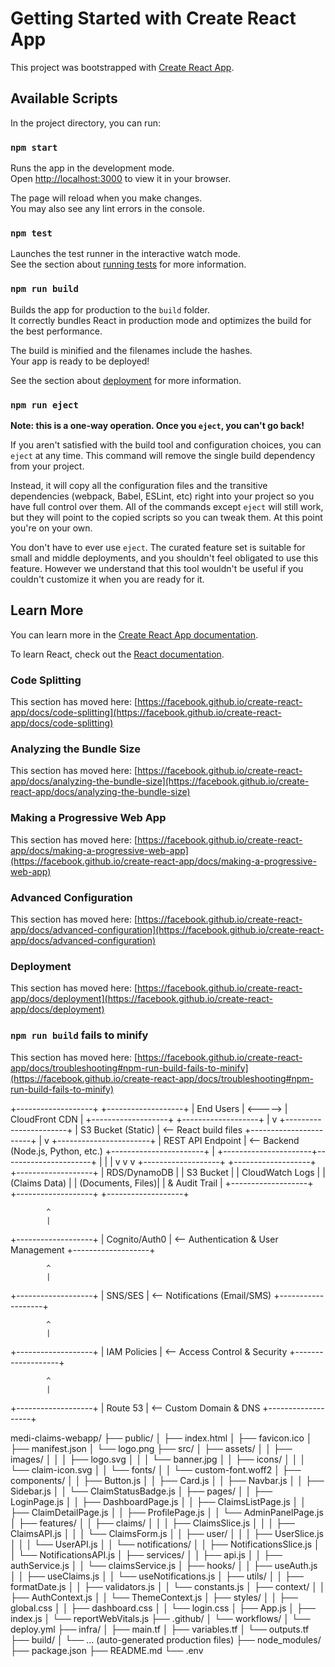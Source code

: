 # Getting Started with Create React App

This project was bootstrapped with [Create React App](https://github.com/facebook/create-react-app).

## Available Scripts

In the project directory, you can run:

### `npm start`

Runs the app in the development mode.\
Open [http://localhost:3000](http://localhost:3000) to view it in your browser.

The page will reload when you make changes.\
You may also see any lint errors in the console.

### `npm test`

Launches the test runner in the interactive watch mode.\
See the section about [running tests](https://facebook.github.io/create-react-app/docs/running-tests) for more information.

### `npm run build`

Builds the app for production to the `build` folder.\
It correctly bundles React in production mode and optimizes the build for the best performance.

The build is minified and the filenames include the hashes.\
Your app is ready to be deployed!

See the section about [deployment](https://facebook.github.io/create-react-app/docs/deployment) for more information.

### `npm run eject`

**Note: this is a one-way operation. Once you `eject`, you can't go back!**

If you aren't satisfied with the build tool and configuration choices, you can `eject` at any time. This command will remove the single build dependency from your project.

Instead, it will copy all the configuration files and the transitive dependencies (webpack, Babel, ESLint, etc) right into your project so you have full control over them. All of the commands except `eject` will still work, but they will point to the copied scripts so you can tweak them. At this point you're on your own.

You don't have to ever use `eject`. The curated feature set is suitable for small and middle deployments, and you shouldn't feel obligated to use this feature. However we understand that this tool wouldn't be useful if you couldn't customize it when you are ready for it.

## Learn More

You can learn more in the [Create React App documentation](https://facebook.github.io/create-react-app/docs/getting-started).

To learn React, check out the [React documentation](https://reactjs.org/).

### Code Splitting

This section has moved here: [https://facebook.github.io/create-react-app/docs/code-splitting](https://facebook.github.io/create-react-app/docs/code-splitting)

### Analyzing the Bundle Size

This section has moved here: [https://facebook.github.io/create-react-app/docs/analyzing-the-bundle-size](https://facebook.github.io/create-react-app/docs/analyzing-the-bundle-size)

### Making a Progressive Web App

This section has moved here: [https://facebook.github.io/create-react-app/docs/making-a-progressive-web-app](https://facebook.github.io/create-react-app/docs/making-a-progressive-web-app)

### Advanced Configuration

This section has moved here: [https://facebook.github.io/create-react-app/docs/advanced-configuration](https://facebook.github.io/create-react-app/docs/advanced-configuration)

### Deployment

This section has moved here: [https://facebook.github.io/create-react-app/docs/deployment](https://facebook.github.io/create-react-app/docs/deployment)

### `npm run build` fails to minify

This section has moved here: [https://facebook.github.io/create-react-app/docs/troubleshooting#npm-run-build-fails-to-minify](https://facebook.github.io/create-react-app/docs/troubleshooting#npm-run-build-fails-to-minify)

+-------------------+         +-------------------+
|    End Users      | <-----> |   CloudFront CDN  |
+-------------------+         +-------------------+
                                    |
                                    v
                        +-----------------------+
                        |   S3 Bucket (Static)  |  <-- React build files
                        +-----------------------+
                                    |
                                    v
                        +-----------------------+
                        |   REST API Endpoint   |  <-- Backend (Node.js, Python, etc.)
                        +-----------------------+
                                    |
            +----------------------+----------------------+
            |                      |                      |
            v                      v                      v
+-------------------+   +-------------------+   +-------------------+
|   RDS/DynamoDB    |   |   S3 Bucket       |   |   CloudWatch Logs |
|   (Claims Data)   |   | (Documents, Files)|   |   & Audit Trail   |
+-------------------+   +-------------------+   +-------------------+

            ^
            |
+-------------------+
|   Cognito/Auth0   |  <-- Authentication & User Management
+-------------------+

            ^
            |
+-------------------+
|   SNS/SES         |  <-- Notifications (Email/SMS)
+-------------------+

            ^
            |
+-------------------+
|   IAM Policies    |  <-- Access Control & Security
+-------------------+

            ^
            |
+-------------------+
|   Route 53        |  <-- Custom Domain & DNS
+-------------------+


medi-claims-webapp/
├── public/
│   ├── index.html
│   ├── favicon.ico
│   ├── manifest.json
│   └── logo.png
├── src/
│   ├── assets/
│   │   ├── images/
│   │   │   ├── logo.svg
│   │   │   └── banner.jpg
│   │   ├── icons/
│   │   │   └── claim-icon.svg
│   │   └── fonts/
│   │       └── custom-font.woff2
│   ├── components/
│   │   ├── Button.js
│   │   ├── Card.js
│   │   ├── Navbar.js
│   │   ├── Sidebar.js
│   │   └── ClaimStatusBadge.js
│   ├── pages/
│   │   ├── LoginPage.js
│   │   ├── DashboardPage.js
│   │   ├── ClaimsListPage.js
│   │   ├── ClaimDetailPage.js
│   │   ├── ProfilePage.js
│   │   └── AdminPanelPage.js
│   ├── features/
│   │   ├── claims/
│   │   │   ├── ClaimsSlice.js
│   │   │   ├── ClaimsAPI.js
│   │   │   └── ClaimsForm.js
│   │   ├── user/
│   │   │   ├── UserSlice.js
│   │   │   └── UserAPI.js
│   │   └── notifications/
│   │       ├── NotificationsSlice.js
│   │       └── NotificationsAPI.js
│   ├── services/
│   │   ├── api.js
│   │   ├── authService.js
│   │   └── claimsService.js
│   ├── hooks/
│   │   ├── useAuth.js
│   │   ├── useClaims.js
│   │   └── useNotifications.js
│   ├── utils/
│   │   ├── formatDate.js
│   │   ├── validators.js
│   │   └── constants.js
│   ├── context/
│   │   ├── AuthContext.js
│   │   └── ThemeContext.js
│   ├── styles/
│   │   ├── global.css
│   │   ├── dashboard.css
│   │   └── login.css
│   ├── App.js
│   ├── index.js
│   └── reportWebVitals.js
├── .github/
│   └── workflows/
│       └── deploy.yml
├── infra/
│   ├── main.tf
│   ├── variables.tf
│   └── outputs.tf
├── build/
│   └── ... (auto-generated production files)
├── node_modules/
├── package.json
├── README.md
└── .env
